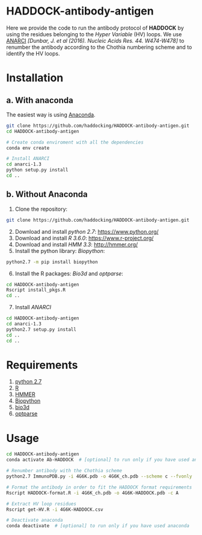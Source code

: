 # HADDOCK-antibody-antigen

Here we provide the code to run the antibody protocol of **HADDOCK** by using the residues belonging to the *Hyper Variable* (HV) loops.
We use [ANARCI](http://opig.stats.ox.ac.uk/webapps/newsabdab/sabpred/anarci/) *[Dunbar, J. et al (2016). Nucleic Acids Res. 44. W474-W478]* to renumber the antibody according to the Chothia numbering scheme and to identify the HV loops.

# Installation
## a. With anaconda
The easiest way is using [Anaconda](https://www.anaconda.com/distribution/).

``` bash
git clone https://github.com/haddocking/HADDOCK-antibody-antigen.git
cd HADDOCK-antibody-antigen 

# Create conda enviroment with all the dependencies
conda env create 

# Install ANARCI
cd anarci-1.3
python setup.py install
cd ..
```

## b. Without Anaconda

1. Clone the repository: 
``` bash
git clone https://github.com/haddocking/HADDOCK-antibody-antigen.git
```
2. Download and install *python 2.7*: https://www.python.org/
3. Download and install *R 3.6.0*: https://www.r-project.org/
4. Download and install *HMM 3.3*: http://hmmer.org/
5. Install the python library: *Biopython*:
``` bash
python2.7 -m pip install biopython
```
6. Install the R packages: *Bio3d* and *optparse*:
``` bash
cd HADDOCK-antibody-antigen 
Rscript install_pkgs.R
cd ..
```
7. Install *ANARCI*
``` bash
cd HADDOCK-antibody-antigen
cd anarci-1.3
python2.7 setup.py install
cd ..
cd ..
```

# Requirements

1. [python 2.7](https://www.python.org/)
2. [R](https://www.r-project.org/)
3. [HMMER](http://hmmer.org/)
4. [Biopython](https://biopython.org/) 
5. [bio3d](http://thegrantlab.org/bio3d/index.php)  
6. [optparse](https://github.com/trevorld/r-optparse)

# Usage  

```bash
cd HADDOCK-antibody-antigen
conda activate Ab-HADDOCK  # [optional] to run only if you have used anaconda 

# Renumber antibody with the Chothia scheme
python2.7 ImmunoPDB.py -i 4G6K.pdb -o 4G6K_ch.pdb --scheme c --fvonly  

# Format the antibody in order to fit the HADDOCK format requirements
Rscript HADDOCK-format.R -i 4G6K_ch.pdb -o 4G6K-HADDOCK.pdb -c A  

# Extract HV loop residues
Rscript get-HV.R -i 4G6K-HADDOCK.csv 

# Deactivate anaconda
conda deactivate  # [optional] to run only if you have used anaconda 
```